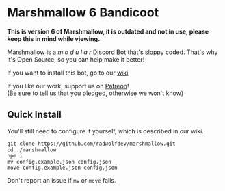 # Marshmallow 6 Bandicoot

**This is version 6 of Marshmallow, it is outdated and not in use, please keep this in mind while viewing.**

Marshmallow is a *m o d u l a r* Discord Bot that's sloppy coded. That's why it's Open Source, so you can help make it better!

If you want to install this bot, go to our [wiki](https://github.com/radwolfdev/marshmallow/wiki)

If you like our work, support us on [Patreon](https://www.patreon.com/rekkisomo)!  
(Be sure to tell us that you pledged, otherwise we won't know)

## Quick Install
You'll still need to configure it yourself, which is described in our wiki.

```
git clone https://github.com/radwolfdev/marshmallow.git
cd ./marshmallow
npm i
mv config.example.json config.json
move config.example.json config.json
```

Don't report an issue if `mv` or `move` fails.
